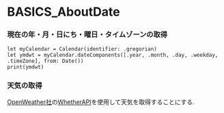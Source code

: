 # BASICS_AboutDate

### 現在の年・月・日にち・曜日・タイムゾーンの取得
```
let myCalendar = Calendar(identifier: .gregorian)
let ymdwt = myCalendar.dateComponents([.year, .month, .day, .weekday, .timeZone], from: Date())
print(ymdwt)
```
### 天気の取得
[OpenWeather社](https://openweathermap.org)の[WhetherAPI](https://openweathermap.org/api)を使用して天気を取得することにする.
